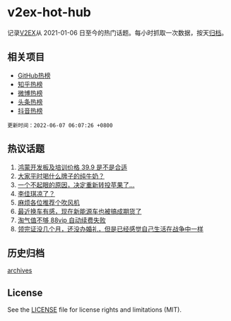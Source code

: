 # v2ex-hot-hub

 记录[V2EX](https://www.v2ex.com/)从 2021-01-06 日至今的热门话题。每小时抓取一次数据，按天[归档](archives)。
 
 ## 相关项目

- [GitHub热榜](https://github.com/snaildev/github-hot-hub)
- [知乎热榜](https://github.com/snaildev/zhihu-hot-hub)
- [微博热榜](https://github.com/snaildev/weibo-hot-hub)
- [头条热榜](https://github.com/snaildev/toutiao-hot-hub)
- [抖音热榜](https://github.com/snaildev/douyin-hot-hub)


 `更新时间：2022-06-07 06:07:26 +0800`

## 热议话题

1. [鸿蒙开发板及培训价格 39.9 是不是合适](https://www.v2ex.com/t/857490)
1. [大家平时喝什么牌子的纯牛奶？](https://www.v2ex.com/t/857569)
1. [一个不起眼的原因，决定重新转投苹果了...](https://www.v2ex.com/t/857540)
1. [李佳琪凉了？](https://www.v2ex.com/t/857538)
1. [麻烦各位推荐个吹风机](https://www.v2ex.com/t/857472)
1. [最近换车有感，现在新能源车也被搞成期货了](https://www.v2ex.com/t/857503)
1. [淘气值不够 88vip 自动续费失败](https://www.v2ex.com/t/857487)
1. [领完证没几个月，还没办婚礼，但是已经感觉自己生活在战争中一样](https://www.v2ex.com/t/857648)

## 历史归档

[archives](archives)

## License

See the [LICENSE](LICENSE) file for license rights and limitations (MIT).
